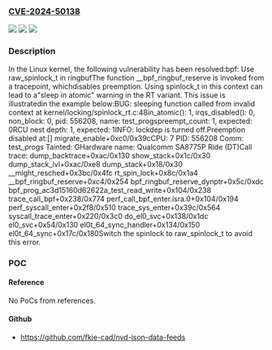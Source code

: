 ### [CVE-2024-50138](https://cve.mitre.org/cgi-bin/cvename.cgi?name=CVE-2024-50138)
![](https://img.shields.io/static/v1?label=Product&message=Linux&color=blue)
![](https://img.shields.io/static/v1?label=Version&message=457f44363a8894135c85b7a9afd2bd8196db24ab%3C%205eb34999d118e69a20dc0c6556f315fcb0a1f8d3%20&color=brighgreen)
![](https://img.shields.io/static/v1?label=Vulnerability&message=n%2Fa&color=brighgreen)

### Description

In the Linux kernel, the following vulnerability has been resolved:bpf: Use raw_spinlock_t in ringbufThe function __bpf_ringbuf_reserve is invoked from a tracepoint, whichdisables preemption. Using spinlock_t in this context can lead to a"sleep in atomic" warning in the RT variant. This issue is illustratedin the example below:BUG: sleeping function called from invalid context at kernel/locking/spinlock_rt.c:48in_atomic(): 1, irqs_disabled(): 0, non_block: 0, pid: 556208, name: test_progspreempt_count: 1, expected: 0RCU nest depth: 1, expected: 1INFO: lockdep is turned off.Preemption disabled at:[<ffffd33a5c88ea44>] migrate_enable+0xc0/0x39cCPU: 7 PID: 556208 Comm: test_progs Tainted: GHardware name: Qualcomm SA8775P Ride (DT)Call trace: dump_backtrace+0xac/0x130 show_stack+0x1c/0x30 dump_stack_lvl+0xac/0xe8 dump_stack+0x18/0x30 __might_resched+0x3bc/0x4fc rt_spin_lock+0x8c/0x1a4 __bpf_ringbuf_reserve+0xc4/0x254 bpf_ringbuf_reserve_dynptr+0x5c/0xdc bpf_prog_ac3d15160d62622a_test_read_write+0x104/0x238 trace_call_bpf+0x238/0x774 perf_call_bpf_enter.isra.0+0x104/0x194 perf_syscall_enter+0x2f8/0x510 trace_sys_enter+0x39c/0x564 syscall_trace_enter+0x220/0x3c0 do_el0_svc+0x138/0x1dc el0_svc+0x54/0x130 el0t_64_sync_handler+0x134/0x150 el0t_64_sync+0x17c/0x180Switch the spinlock to raw_spinlock_t to avoid this error.

### POC

#### Reference
No PoCs from references.

#### Github
- https://github.com/fkie-cad/nvd-json-data-feeds

